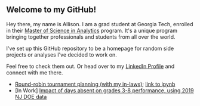 ## Welcome to my GitHub!

Hey there, my name is Allison. I am a grad student at Georgia Tech, enrolled in their [Master of Science in Analytics](http://catalog.gatech.edu/programs/analytics-ms/) program. It's a unique program bringing together professionals and students from all over the world. 

I've set up this GitHub repository to be a homepage for random side projects or analyses I've decided to work on.

Feel free to check them out. Or head over to my [LinkedIn Profile](https://www.linkedin.com/in/allison-feldman-0b99894b/) and connect with me there.

* [Round-robin tournament planning (with my in-laws)](RR_Zoom/RoundRobin.html); [link to ipynb](RR_Zoom/RoundRobin.ipynb)
* \[In Work\] [Impact of days absent on grades 3-8 performance, using 2019 NJ DOE data](NJDOE/NJDOEdaysabsent.html) 

